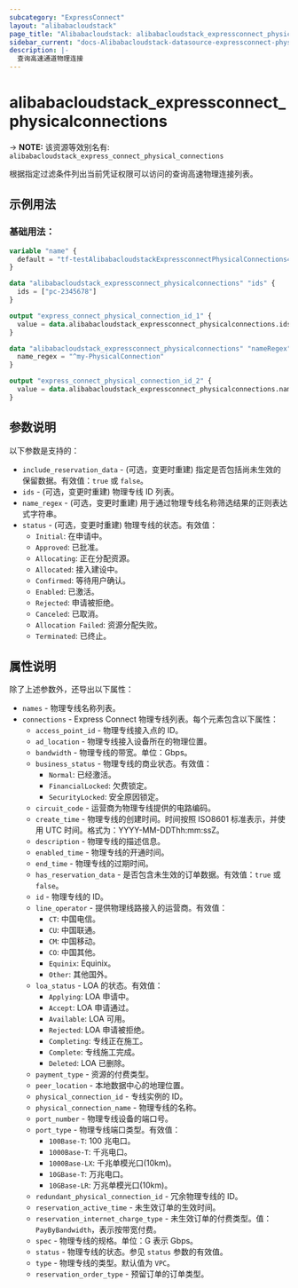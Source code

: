 ```yaml
---
subcategory: "ExpressConnect"
layout: "alibabacloudstack"
page_title: "Alibabacloudstack: alibabacloudstack_expressconnect_physicalconnections"
sidebar_current: "docs-Alibabacloudstack-datasource-expressconnect-physicalconnections"
description: |- 
  查询高速通道物理连接
---
```


# alibabacloudstack_expressconnect_physicalconnections
-> **NOTE:** 该资源等效别名有: `alibabacloudstack_express_connect_physical_connections`

根据指定过滤条件列出当前凭证权限可以访问的查询高速物理连接列表。

## 示例用法

### 基础用法：

```terraform
variable "name" {
  default = "tf-testAlibabacloudstackExpressconnectPhysicalConnections45872"
}

data "alibabacloudstack_expressconnect_physicalconnections" "ids" {
  ids = ["pc-2345678"]
}

output "express_connect_physical_connection_id_1" {
  value = data.alibabacloudstack_expressconnect_physicalconnections.ids.connections.0.id
}

data "alibabacloudstack_expressconnect_physicalconnections" "nameRegex" {
  name_regex = "^my-PhysicalConnection"
}

output "express_connect_physical_connection_id_2" {
  value = data.alibabacloudstack_expressconnect_physicalconnections.nameRegex.connections.0.id
}
```

## 参数说明

以下参数是支持的：

* `include_reservation_data` - (可选，变更时重建) 指定是否包括尚未生效的保留数据。有效值：`true` 或 `false`。
* `ids` - (可选，变更时重建) 物理专线 ID 列表。
* `name_regex` - (可选，变更时重建) 用于通过物理专线名称筛选结果的正则表达式字符串。
* `status` - (可选，变更时重建) 物理专线的状态。有效值：
  * `Initial`: 在申请中。
  * `Approved`: 已批准。
  * `Allocating`: 正在分配资源。
  * `Allocated`: 接入建设中。
  * `Confirmed`: 等待用户确认。
  * `Enabled`: 已激活。
  * `Rejected`: 申请被拒绝。
  * `Canceled`: 已取消。
  * `Allocation Failed`: 资源分配失败。
  * `Terminated`: 已终止。

## 属性说明

除了上述参数外，还导出以下属性：

* `names` - 物理专线名称列表。
* `connections` - Express Connect 物理专线列表。每个元素包含以下属性：
  * `access_point_id` - 物理专线接入点的 ID。
  * `ad_location` - 物理专线接入设备所在的物理位置。
  * `bandwidth` - 物理专线的带宽。单位：Gbps。
  * `business_status` - 物理专线的商业状态。有效值：
    * `Normal`: 已经激活。
    * `FinancialLocked`: 欠费锁定。
    * `SecurityLocked`: 安全原因锁定。
  * `circuit_code` - 运营商为物理专线提供的电路编码。
  * `create_time` - 物理专线的创建时间。时间按照 ISO8601 标准表示，并使用 UTC 时间。格式为：YYYY-MM-DDThh:mm:ssZ。
  * `description` - 物理专线的描述信息。
  * `enabled_time` - 物理专线的开通时间。
  * `end_time` - 物理专线的过期时间。
  * `has_reservation_data` - 是否包含未生效的订单数据。有效值：`true` 或 `false`。
  * `id` - 物理专线的 ID。
  * `line_operator` - 提供物理线路接入的运营商。有效值：
    * `CT`: 中国电信。
    * `CU`: 中国联通。
    * `CM`: 中国移动。
    * `CO`: 中国其他。
    * `Equinix`: Equinix。
    * `Other`: 其他国外。
  * `loa_status` - LOA 的状态。有效值：
    * `Applying`: LOA 申请中。
    * `Accept`: LOA 申请通过。
    * `Available`: LOA 可用。
    * `Rejected`: LOA 申请被拒绝。
    * `Completing`: 专线正在施工。
    * `Complete`: 专线施工完成。
    * `Deleted`: LOA 已删除。
  * `payment_type` - 资源的付费类型。
  * `peer_location` - 本地数据中心的地理位置。
  * `physical_connection_id` - 专线实例的 ID。
  * `physical_connection_name` - 物理专线的名称。
  * `port_number` - 物理专线设备的端口号。
  * `port_type` - 物理专线端口类型。有效值：
    * `100Base-T`: 100 兆电口。
    * `1000Base-T`: 千兆电口。
    * `1000Base-LX`: 千兆单模光口(10km)。
    * `10GBase-T`: 万兆电口。
    * `10GBase-LR`: 万兆单模光口(10km)。
  * `redundant_physical_connection_id` - 冗余物理专线的 ID。
  * `reservation_active_time` - 未生效订单的生效时间。
  * `reservation_internet_charge_type` - 未生效订单的付费类型。值：`PayByBandwidth`，表示按带宽付费。
  * `spec` - 物理专线的规格。单位：G 表示 Gbps。
  * `status` - 物理专线的状态。参见 `status` 参数的有效值。
  * `type` - 物理专线的类型。默认值为 `VPC`。
  * `reservation_order_type` - 预留订单的订单类型。